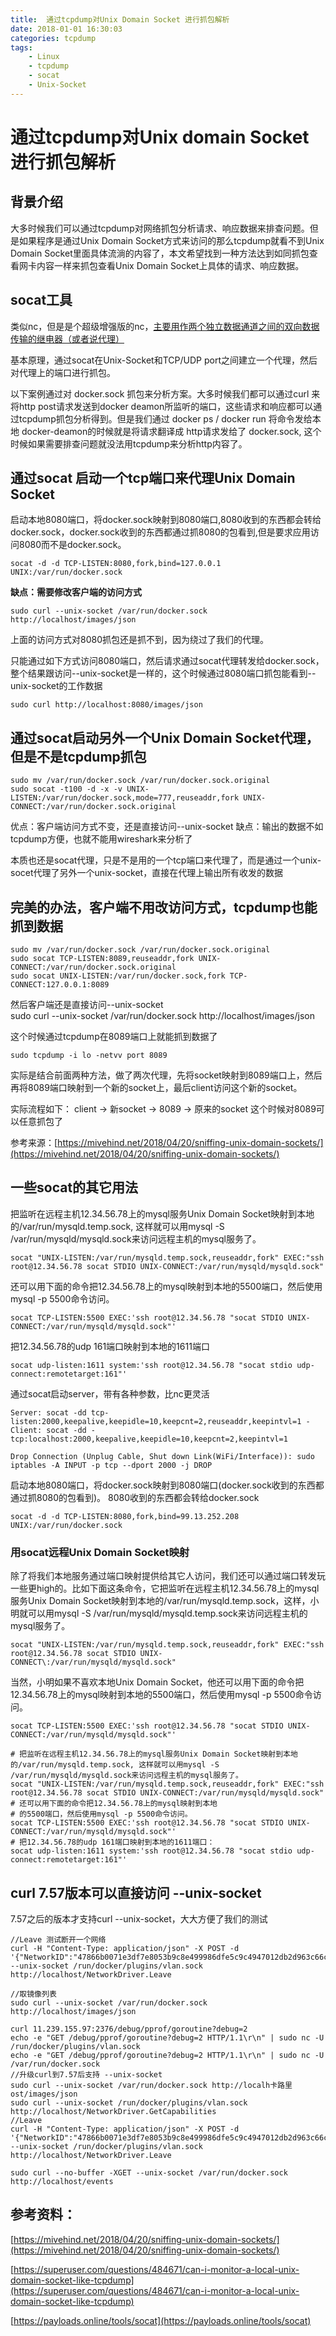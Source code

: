 ```yaml
---
title:  通过tcpdump对Unix Domain Socket 进行抓包解析
date: 2018-01-01 16:30:03
categories: tcpdump
tags:
    - Linux
    - tcpdump
    - socat
    - Unix-Socket
---
```


# 通过tcpdump对Unix domain Socket 进行抓包解析

## 背景介绍

大多时候我们可以通过tcpdump对网络抓包分析请求、响应数据来排查问题。但是如果程序是通过Unix Domain Socket方式来访问的那么tcpdump就看不到Unix Domain Socket里面具体流淌的内容了，本文希望找到一种方法达到如同抓包查看网卡内容一样来抓包查看Unix Domain Socket上具体的请求、响应数据。

## socat工具

类似nc，但是是个超级增强版的nc，[主要用作两个独立数据通道之间的双向数据传输的继电器（或者说代理）](https://payloads.online/tools/socat)

基本原理，通过socat在Unix-Socket和TCP/UDP port之间建立一个代理，然后对代理上的端口进行抓包。

以下案例通过对 docker.sock 抓包来分析方案。大多时候我们都可以通过curl 来将http post请求发送到docker deamon所监听的端口，这些请求和响应都可以通过tcpdump抓包分析得到。但是我们通过 docker ps / docker run 将命令发给本地 docker-deamon的时候就是将请求翻译成 http请求发给了 docker.sock, 这个时候如果需要排查问题就没法用tcpdump来分析http内容了。

## 通过socat 启动一个tcp端口来代理Unix Domain Socket

启动本地8080端口，将docker.sock映射到8080端口,8080收到的东西都会转给docker.sock，docker.sock收到的东西都通过抓8080的包看到,但是要求应用访问8080而不是docker.sock。

	socat -d -d TCP-LISTEN:8080,fork,bind=127.0.0.1 UNIX:/var/run/docker.sock

**缺点：需要修改客户端的访问方式**

	sudo curl --unix-socket /var/run/docker.sock http://localhost/images/json

上面的访问方式对8080抓包还是抓不到，因为绕过了我们的代理。

只能通过如下方式访问8080端口，然后请求通过socat代理转发给docker.sock，整个结果跟访问--unix-socket是一样的，这个时候通过8080端口抓包能看到--unix-socket的工作数据

	sudo curl http://localhost:8080/images/json



## 通过socat启动另外一个Unix Domain Socket代理，但是不是tcpdump抓包

	sudo mv /var/run/docker.sock /var/run/docker.sock.original
	sudo socat -t100 -d -x -v UNIX-LISTEN:/var/run/docker.sock,mode=777,reuseaddr,fork UNIX-CONNECT:/var/run/docker.sock.original

优点：客户端访问方式不变，还是直接访问--unix-socket
缺点：输出的数据不如tcpdump方便，也就不能用wireshark来分析了

本质也还是socat代理，只是不是用的一个tcp端口来代理了，而是通过一个unix-socet代理了另外一个unix-socket，直接在代理上输出所有收发的数据

## 完美的办法，客户端不用改访问方式，tcpdump也能抓到数据

	sudo mv /var/run/docker.sock /var/run/docker.sock.original
	sudo socat TCP-LISTEN:8089,reuseaddr,fork UNIX-CONNECT:/var/run/docker.sock.original
	sudo socat UNIX-LISTEN:/var/run/docker.sock,fork TCP-CONNECT:127.0.0.1:8089

然后客户端还是直接访问--unix-socket	
	sudo curl --unix-socket /var/run/docker.sock http://localhost/images/json

这个时候通过tcpdump在8089端口上就能抓到数据了

	sudo tcpdump -i lo -netvv port 8089

实际是结合前面两种方法，做了两次代理，先将socket映射到8089端口上，然后再将8089端口映射到一个新的socket上，最后client访问这个新的socket。

实际流程如下： client -> 新socket -> 8089 -> 原来的socket  这个时候对8089可以任意抓包了

参考来源：[https://mivehind.net/2018/04/20/sniffing-unix-domain-sockets/](https://mivehind.net/2018/04/20/sniffing-unix-domain-sockets/)	
	

## 一些socat的其它用法

 把监听在远程主机12.34.56.78上的mysql服务Unix Domain Socket映射到本地的/var/run/mysqld.temp.sock, 这样就可以用mysql -S /var/run/mysqld/mysqld.sock来访问远程主机的mysql服务了。


    socat "UNIX-LISTEN:/var/run/mysqld.temp.sock,reuseaddr,fork" EXEC:"ssh root@12.34.56.78 socat STDIO UNIX-CONNECT:/var/run/mysqld/mysqld.sock"


 还可以用下面的命令把12.34.56.78上的mysql映射到本地的5500端口，然后使用mysql -p 5500命令访问。

	socat TCP-LISTEN:5500 EXEC:'ssh root@12.34.56.78 "socat STDIO UNIX-CONNECT:/var/run/mysqld/mysqld.sock"'

 把12.34.56.78的udp 161端口映射到本地的1611端口

	socat udp-listen:1611 system:'ssh root@12.34.56.78 "socat stdio udp-connect:remotetarget:161"'	

 通过socat启动server，带有各种参数，比nc更灵活

    Server: socat -dd tcp-listen:2000,keepalive,keepidle=10,keepcnt=2,reuseaddr,keepintvl=1 -
    Client: socat -dd - tcp:localhost:2000,keepalive,keepidle=10,keepcnt=2,keepintvl=1
    
    Drop Connection (Unplug Cable, Shut down Link(WiFi/Interface)): sudo iptables -A INPUT -p tcp --dport 2000 -j DROP

启动本地8080端口，将docker.sock映射到8080端口(docker.sock收到的东西都通过抓8080的包看到)。 8080收到的东西都会转给docker.sock

	socat -d -d TCP-LISTEN:8080,fork,bind=99.13.252.208 UNIX:/var/run/docker.sock

### 用socat远程Unix Domain Socket映射

除了将我们本地服务通过端口映射提供给其它人访问，我们还可以通过端口转发玩一些更high的。比如下面这条命令，它把监听在远程主机12.34.56.78上的mysql服务Unix Domain Socket映射到本地的/var/run/mysqld.temp.sock，这样，小明就可以用mysql -S /var/run/mysqld/mysqld.temp.sock来访问远程主机的mysql服务了。

    socat "UNIX-LISTEN:/var/run/mysqld.temp.sock,reuseaddr,fork" EXEC:"ssh root@12.34.56.78 socat STDIO UNIX-CONNECT\:/var/run/mysqld/mysqld.sock"

当然，小明如果不喜欢本地Unix Domain Socket，他还可以用下面的命令把12.34.56.78上的mysql映射到本地的5500端口，然后使用mysql -p 5500命令访问。

	socat TCP-LISTEN:5500 EXEC:'ssh root@12.34.56.78 "socat STDIO UNIX-CONNECT:/var/run/mysqld/mysqld.sock"'
	
	# 把监听在远程主机12.34.56.78上的mysql服务Unix Domain Socket映射到本地的/var/run/mysqld.temp.sock, 这样就可以用mysql -S /var/run/mysqld/mysqld.sock来访问远程主机的mysql服务了。
	socat "UNIX-LISTEN:/var/run/mysqld.temp.sock,reuseaddr,fork" EXEC:"ssh root@12.34.56.78 socat STDIO UNIX-CONNECT:/var/run/mysqld/mysqld.sock"
	# 还可以用下面的命令把12.34.56.78上的mysql映射到本地
	# 的5500端口，然后使用mysql -p 5500命令访问。
	socat TCP-LISTEN:5500 EXEC:'ssh root@12.34.56.78 "socat STDIO UNIX-CONNECT:/var/run/mysqld/mysqld.sock"'
	# 把12.34.56.78的udp 161端口映射到本地的1611端口：
	socat udp-listen:1611 system:'ssh root@12.34.56.78 "socat stdio udp-connect:remotetarget:161"'

## curl 7.57版本可以直接访问 --unix-socket

7.57之后的版本才支持curl --unix-socket，大大方便了我们的测试

	//Leave 测试断开一个网络
	curl -H "Content-Type: application/json" -X POST -d '{"NetworkID":"47866b0071e3df7e8053b9c8e499986dfe5c9c4947012db2d963c66ca971ed4b","EndpointID":"3d716436e629701d3ce8650e7a85c133b0ff536aed173c624e4f62a381656862"}' --unix-socket /run/docker/plugins/vlan.sock http://localhost/NetworkDriver.Leave
	
	//取镜像列表
	sudo curl --unix-socket /var/run/docker.sock http://localhost/images/json
	
	curl 11.239.155.97:2376/debug/pprof/goroutine?debug=2
	echo -e "GET /debug/pprof/goroutine?debug=2 HTTP/1.1\r\n" | sudo nc -U /run/docker/plugins/vlan.sock
	echo -e "GET /debug/pprof/goroutine?debug=2 HTTP/1.1\r\n" | sudo nc -U /var/run/docker.sock
	//升级curl到7.57后支持 --unix-socket
	sudo curl --unix-socket /var/run/docker.sock http://localh卡路里ost/images/json
	sudo curl --unix-socket /run/docker/plugins/vlan.sock http://localhost/NetworkDriver.GetCapabilities
	//Leave
	curl -H "Content-Type: application/json" -X POST -d '{"NetworkID":"47866b0071e3df7e8053b9c8e499986dfe5c9c4947012db2d963c66ca971ed4b","EndpointID":"3d716436e629701d3ce8650e7a85c133b0ff536aed173c624e4f62a381656862"}' --unix-socket /run/docker/plugins/vlan.sock http://localhost/NetworkDriver.Leave
	
	sudo curl --no-buffer -XGET --unix-socket /var/run/docker.sock http://localhost/events



## 参考资料：

[https://mivehind.net/2018/04/20/sniffing-unix-domain-sockets/](https://mivehind.net/2018/04/20/sniffing-unix-domain-sockets/)	

[https://superuser.com/questions/484671/can-i-monitor-a-local-unix-domain-socket-like-tcpdump](https://superuser.com/questions/484671/can-i-monitor-a-local-unix-domain-socket-like-tcpdump)

[https://payloads.online/tools/socat](https://payloads.online/tools/socat)
